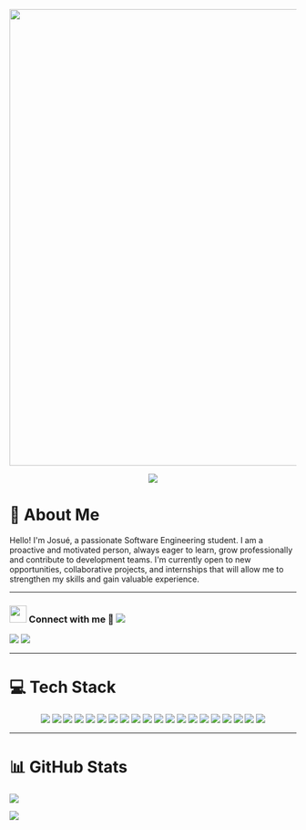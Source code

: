 <!-- Encabezado animado -->
<p align="center">
  <img src="https://capsule-render.vercel.app/api?type=waving&height=300&color=gradient&text=Josué%20Marín&reversal=false&textBg=false&descAlign=50&animation=twinkling" width="800"/>
</p>

<p align="center">
  <a href="https://github.com/DenverCoder1/readme-typing-svg">
    <img src="https://readme-typing-svg.herokuapp.com?font=Times+New+Roman&color=%23C8BE25&size=24&center=true&vCenter=true&width=800&height=50&lines=System+Engineering+Student;Passionate+about+learning+and+collaborating;Open+to+new+opportunities+%26+challenges;"/>
  </a>
</p>

# 💫 About Me
Hello! I'm Josué, a passionate Software Engineering student. I am a proactive and motivated person, always eager to learn, grow professionally and contribute to development teams. I'm currently open to new opportunities, collaborative projects, and internships that will allow me to strengthen my skills and gain valuable experience.

---

<h3>
  <img src="https://media.giphy.com/media/iY8CRBdQXODJSCERIr/giphy.gif" width="30" height="30">
  Connect with me 🤝
  <img src="https://user-images.githubusercontent.com/73097560/115834477-dbab4500-a447-11eb-908a-139a6edaec5c.gif">
</h3>

<p>
  <a href="https://instagram.com/_diegomariin_" target="_blank">
    <img src="https://img.shields.io/badge/Instagram-%23E4405F.svg?logo=Instagram&logoColor=white"/></a>
  <a href="https://www.linkedin.com/in/josue-marin-lopez" target="_blank">
    <img src="https://img.shields.io/badge/LinkedIn-%230077B5.svg?style=flat&logo=linkedin&logoColor=white"/>
  </a>  
</p>


---

# 💻 Tech Stack
<p align="center">
  <img src="https://img.shields.io/badge/c-%2300599C.svg?style=flat&logo=c&logoColor=white" />
  <img src="https://img.shields.io/badge/c++-%2300599C.svg?style=flat&logo=c%2B%2B&logoColor=white" />
  <img src="https://img.shields.io/badge/css3-%231572B6.svg?style=flat&logo=css3&logoColor=white" />
  <img src="https://img.shields.io/badge/html5-%23E34F26.svg?style=flat&logo=html5&logoColor=white" />
  <img src="https://img.shields.io/badge/java-%23ED8B00.svg?style=flat&logo=openjdk&logoColor=white" />
  <img src="https://img.shields.io/badge/javascript-%23323330.svg?style=flat&logo=javascript&logoColor=%23F7DF1E" />
  <img src="https://img.shields.io/badge/bootstrap-%238511FA.svg?style=flat&logo=bootstrap&logoColor=white" />
  <img src="https://img.shields.io/badge/javafx-%23FF0000.svg?style=flat&logo=javafx&logoColor=white" />
  <img src="https://img.shields.io/badge/spring-%236DB33F.svg?style=flat&logo=spring&logoColor=white" />
  <img src="https://img.shields.io/badge/mysql-4479A1.svg?style=flat&logo=mysql&logoColor=white" />
  <img src="https://img.shields.io/badge/MariaDB-003545?style=flat&logo=mariadb&logoColor=white" />
  <img src="https://img.shields.io/badge/postgres-%23316192.svg?style=flat&logo=postgresql&logoColor=white" />
  <img src="https://img.shields.io/badge/figma-%23F24E1E.svg?style=flat&logo=figma&logoColor=white" />
  <img src="https://img.shields.io/badge/Canva-%2300C4CC.svg?style=flat&logo=Canva&logoColor=white" />
  <img src="https://img.shields.io/badge/github-%23121011.svg?style=flat&logo=github&logoColor=white" />
  <img src="https://img.shields.io/badge/git-%23F05033.svg?style=flat&logo=git&logoColor=white" />
  <img src="https://img.shields.io/badge/jira-%230A0FFF.svg?style=flat&logo=jira&logoColor=white" />
  <img src="https://img.shields.io/badge/Notion-%23000000.svg?style=flat&logo=notion&logoColor=white" />
  <img src="https://img.shields.io/badge/Postman-FF6C37?style=flat&logo=postman&logoColor=white" />
  <img src="https://img.shields.io/badge/Trello-%23026AA7.svg?style=flat&logo=Trello&logoColor=white" />
</p>

---

# 📊 GitHub Stats
<p>
  <img src="https://github-readme-stats.vercel.app/api/top-langs/?username=josueS-m&theme=merko&hide_border=false&include_all_commits=true&count_private=true&layout=compact" />
</p>
<img src="https://user-images.githubusercontent.com/73097560/115834477-dbab4500-a447-11eb-908a-139a6edaec5c.gif">
